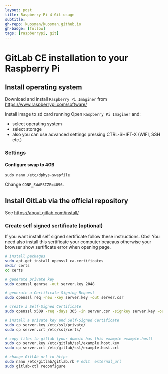 ```yaml
---
layout: post
title: Raspberry Pi 4 Git usage
subtitle:
gh-repo: kuosman/kuosman.github.io
gh-badge: [follow]
tags: [raspberrypi, git]
---
```


# GitLab CE installation to your Raspberry Pi

## Install operating system

Download and install `Raspberry Pi Imaginer` from https://www.raspberrypi.com/software/

Install image to sd card running
Open `Raspberry Pi Imaginer` and:
- select operating system
- select storage
- also you can use advanced settings pressing CTRL-SHIFT-X (WIFI, SSH etc.)


### Settings

#### Configure swap to 4GB

```
sudo nano /etc/dphys-swapfile
```

Change `CONF_SWAPSIZE=4096`.

## Install GitLab via the official repository

See https://about.gitlab.com/install/

### Create self signed sertificate (optional)

If you want install self signed sertificate follow these instructions.
Obs! You need also install this sertificate your computer beacaus otherwise your browser show sertificate error when opening page.

```bash
# install packages
sudo apt-get install openssl ca-certificates
mkdir certs
cd certs

# generate private key
sudo openssl genrsa -out server.key 2048

# generate a Certificate Signing Request
sudo openssl req -new -key server.key -out server.csr

# create a Self-Signed Certificate
sudo openssl x509 -req -days 365 -in server.csr -signkey server.key -out server.crt

# install a private key and Self-Signed Certificate
sudo cp server.key /etc/ssl/private/
sudo cp server.crt /etc/ssl/certs/

# copy files to gitlab (your domain has this example example.host)
sudo cp server.key /etc/gitlab/ssl/example.host.key
sudo cp server.crt /etc/gitlab/ssl/example.host.crt

# change GitLAb url to https
sudo nano /etc/gitlab/gitlab.rb # edit  external_url
sudo gitlab-ctl reconfigure
```